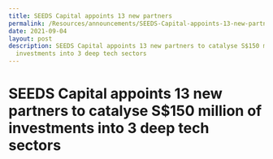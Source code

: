 ```yaml
---
title: SEEDS Capital appoints 13 new partners
permalink: /Resources/announcements/SEEDS-Capital-appoints-13-new-partners
date: 2021-09-04
layout: post
description: SEEDS Capital appoints 13 new partners to catalyse S$150 million of
  investments into 3 deep tech sectors
---
```


# SEEDS Capital appoints 13 new partners to catalyse S$150 million of investments into 3 deep tech sectors
# 